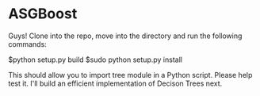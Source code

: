 # ASGBoost

Guys! Clone into the repo, move into the directory and run the following commands:

$python setup.py build
$sudo python setup.py install

This should allow you to import tree module in a Python script. Please help test it. I'll build an efficient implementation of Decison 
Trees next. 
